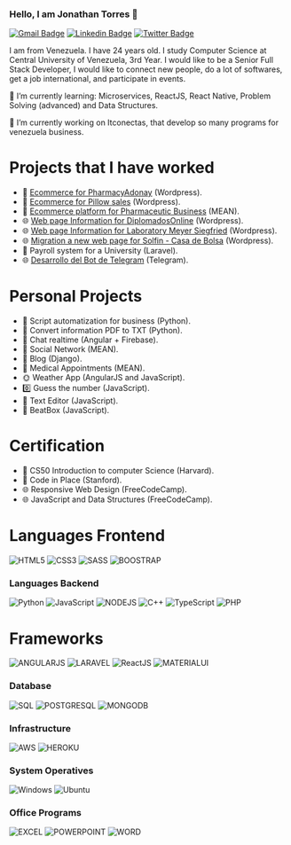 ### Hello, I am Jonathan Torres 👋

[![Gmail Badge](https://img.shields.io/badge/-jonathan.torres.8096-c14438?style=flat&logo=Gmail&logoColor=white)](mailto:jonathan.torres.8096@gmail.com "Connect via Email")
[![Linkedin Badge](https://img.shields.io/badge/-Jonathan%20Torres-0072b1?style=flat&logo=Linkedin&logoColor=white)](https://www.linkedin.com/in/jonathan-torres-a5796b117/ "Connect on LinkedIn")
[![Twitter Badge](https://img.shields.io/badge/-@Linux_AIO-00acee?style=flat&logo=Twitter&logoColor=white)](https://twitter.com/intent/follow?screen_name=Linux_AIO "Follow on Twitter")

I am from Venezuela. I have 24 years old. I study Computer Science at Central University of Venezuela, 3rd Year. I would like to be a Senior Full Stack Developer, I would like to connect new people, do a lot of softwares, get a job international, and participate in events.

🌱 I’m currently learning: Microservices, ReactJS, React Native, Problem Solving (advanced) and Data Structures.

🔭 I’m currently working on Itconectas, that develop so many programs for venezuela business.

# Projects that I have worked

* 🛒 [Ecommerce for PharmacyAdonay](https://farmaclickadonay.com/) (Wordpress).
* 🛒 [Ecommerce for Pillow sales](https://casaplus.com/) (Wordpress).
* 🛒 [Ecommerce platform for Pharmaceutic Business](https://sandbox.itconectas.io/) (MEAN).
* 🌐 [Web page Information for DiplomadosOnline](https://www.diplomadosonline.com/) (Wordpress).
* 🌐 [Web page Information for Laboratory Meyer Siegfried](https://www.meyer.com.ve/) (Wordpress).
* 🌐 [Migration a new web page for Solfin - Casa de Bolsa](https://www.solfin.com.ve/) (Wordpress).
* 📄 Payroll system for a University (Laravel).
* 🌐 [Desarrollo del Bot de Telegram](https://www.instagram.com/hoymeprovocaa/) (Telegram).

# Personal Projects

* 📄 Script automatization for business (Python).
* 📄 Convert information PDF to TXT (Python).
* 📱 Chat realtime (Angular + Firebase).
* 📱 Social Network (MEAN).
* 📱 Blog (Django).
* 📄 Medical Appointments (MEAN).
* 🌞 Weather App (AngularJS and JavaScript).
* 0️⃣ Guess the number (JavaScript).
* 📄 Text Editor (JavaScript).
* 🎵 BeatBox (JavaScript).

# Certification

* 📕 CS50 Introduction to computer Science (Harvard).
* 📕 Code in Place (Stanford).
* 🌐 Responsive Web Design (FreeCodeCamp).
* 🌐 JavaScript and Data Structures (FreeCodeCamp).

# Languages Frontend

![HTML5](https://img.shields.io/badge/HTML5-E34F26?style=for-the-badge&logo=html5&logoColor=white)
![CSS3](https://img.shields.io/badge/CSS3-1572B6?style=for-the-badge&logo=css3&logoColor=white)
![SASS](https://img.shields.io/badge/Sass-CC6699?style=for-the-badge&logo=sass&logoColor=white)
![BOOSTRAP](https://img.shields.io/badge/Bootstrap-563D7C?style=for-the-badge&logo=bootstrap&logoColor=white)

### Languages Backend

![Python](https://img.shields.io/badge/Python-3776AB?style=for-the-badge&logo=python&logoColor=white)
![JavaScript](https://img.shields.io/badge/JavaScript-F7DF1E?style=for-the-badge&logo=javascript&logoColor=black)
![NODEJS](https://img.shields.io/badge/Node.js-43853D?style=for-the-badge&logo=node.js&logoColor=white)
![C++](https://img.shields.io/badge/C%2B%2B-00599C?style=for-the-badge&logo=c%2B%2B&logoColor=white)
![TypeScript](https://img.shields.io/badge/TypeScript-007ACC?style=for-the-badge&logo=typescript&logoColor=white)
![PHP](https://img.shields.io/badge/PHP-777BB4?style=for-the-badge&logo=php&logoColor=white)

# Frameworks

![ANGULARJS](https://img.shields.io/badge/AngularJS-E23237?style=for-the-badge&logo=angularjs&logoColor=white)
![LARAVEL](https://img.shields.io/badge/Laravel-FF2D20?style=for-the-badge&logo=laravel&logoColor=white)
![ReactJS](https://img.shields.io/badge/React-20232A?style=for-the-badge&logo=react&logoColor=61DAFB)
![MATERIALUI](https://img.shields.io/badge/Material--UI-0081CB?style=for-the-badge&logo=material-ui&logoColor=white)

### Database

![SQL](https://img.shields.io/badge/MySQL-00000F?style=for-the-badge&logo=mysql&logoColor=white)
![POSTGRESQL](https://img.shields.io/badge/PostgreSQL-316192?style=for-the-badge&logo=postgresql&logoColor=white)
![MONGODB](https://img.shields.io/badge/MongoDB-4EA94B?style=for-the-badge&logo=mongodb&logoColor=white)

### Infrastructure

![AWS](https://img.shields.io/badge/Amazon_AWS-232F3E?style=for-the-badge&logo=amazon-aws&logoColor=white)
![HEROKU](https://img.shields.io/badge/Heroku-430098?style=for-the-badge&logo=heroku&logoColor=white)


### System Operatives
![Windows](https://img.shields.io/badge/Windows-0078D6?style=for-the-badge&logo=windows&logoColor=white)
![Ubuntu](https://img.shields.io/badge/Ubuntu-E95420?style=for-the-badge&logo=ubuntu&logoColor=white)

### Office Programs

![EXCEL](https://img.shields.io/badge/Microsoft_Excel-217346?style=for-the-badge&logo=microsoft-excel&logoColor=white)
![POWERPOINT](https://img.shields.io/badge/Microsoft_PowerPoint-B7472A?style=for-the-badge&logo=microsoft-powerpoint&logoColor=white)
![WORD](https://img.shields.io/badge/Microsoft_Word-2B579A?style=for-the-badge&logo=microsoft-word&logoColor=white)


<!--
**JohnnyAIO-TFD/JohnnyAIO-TFD** is a ✨ _special_ ✨ repository because its `README.md` (this file) appears on your GitHub profile.

Here are some ideas to get you started:

- 🔭 I’m currently working on ...
- 🌱 I’m currently learning ...
- 👯 I’m looking to collaborate on ...
- 🤔 I’m looking for help with ...
- 💬 Ask me about ...
- 📫 How to reach me: ...
- 😄 Pronouns: ...
- ⚡ Fun fact: ...
-->
